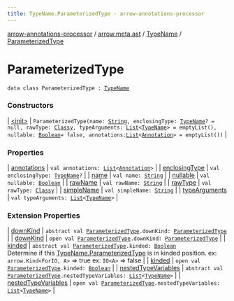 ```yaml
---
title: TypeName.ParameterizedType - arrow-annotations-processor
---
```


[arrow-annotations-processor](../../../index.html) / [arrow.meta.ast](../../index.html) / [TypeName](../index.html) / [ParameterizedType](./index.html)

# ParameterizedType

`data class ParameterizedType : `[`TypeName`](../index.html)

### Constructors

| [&lt;init&gt;](-init-.html) | `ParameterizedType(name: `[`String`](https://kotlinlang.org/api/latest/jvm/stdlib/kotlin/-string/index.html)`, enclosingType: `[`TypeName`](../index.html)`? = null, rawType: `[`Classy`](../-classy/index.html)`, typeArguments: `[`List`](https://kotlinlang.org/api/latest/jvm/stdlib/kotlin.collections/-list/index.html)`<`[`TypeName`](../index.html)`> = emptyList(), nullable: `[`Boolean`](https://kotlinlang.org/api/latest/jvm/stdlib/kotlin/-boolean/index.html)` = false, annotations: `[`List`](https://kotlinlang.org/api/latest/jvm/stdlib/kotlin.collections/-list/index.html)`<`[`Annotation`](../../-annotation/index.html)`> = emptyList())` |

### Properties

| [annotations](annotations.html) | `val annotations: `[`List`](https://kotlinlang.org/api/latest/jvm/stdlib/kotlin.collections/-list/index.html)`<`[`Annotation`](../../-annotation/index.html)`>` |
| [enclosingType](enclosing-type.html) | `val enclosingType: `[`TypeName`](../index.html)`?` |
| [name](name.html) | `val name: `[`String`](https://kotlinlang.org/api/latest/jvm/stdlib/kotlin/-string/index.html) |
| [nullable](nullable.html) | `val nullable: `[`Boolean`](https://kotlinlang.org/api/latest/jvm/stdlib/kotlin/-boolean/index.html) |
| [rawName](raw-name.html) | `val rawName: `[`String`](https://kotlinlang.org/api/latest/jvm/stdlib/kotlin/-string/index.html) |
| [rawType](raw-type.html) | `val rawType: `[`Classy`](../-classy/index.html) |
| [simpleName](simple-name.html) | `val simpleName: `[`String`](https://kotlinlang.org/api/latest/jvm/stdlib/kotlin/-string/index.html) |
| [typeArguments](type-arguments.html) | `val typeArguments: `[`List`](https://kotlinlang.org/api/latest/jvm/stdlib/kotlin.collections/-list/index.html)`<`[`TypeName`](../index.html)`>` |

### Extension Properties

| [downKind](../../../arrow.meta.encoder/-meta-api/down-kind.html) | `abstract val `[`ParameterizedType`](./index.html)`.downKind: `[`ParameterizedType`](./index.html) |
| [downKind](../../../arrow.meta.encoder.jvm/-jvm-meta-api/down-kind.html) | `open val `[`ParameterizedType`](./index.html)`.downKind: `[`ParameterizedType`](./index.html) |
| [kinded](../../../arrow.meta.encoder/-meta-api/kinded.html) | `abstract val `[`ParameterizedType`](./index.html)`.kinded: `[`Boolean`](https://kotlinlang.org/api/latest/jvm/stdlib/kotlin/-boolean/index.html)<br>Determine if this [TypeName.ParameterizedType](./index.html) is in kinded position. ex: `arrow.Kind<ForIO, A>` =&gt; true ex: `IO<A>` =&gt; false |
| [kinded](../../../arrow.meta.encoder.jvm/-jvm-meta-api/kinded.html) | `open val `[`ParameterizedType`](./index.html)`.kinded: `[`Boolean`](https://kotlinlang.org/api/latest/jvm/stdlib/kotlin/-boolean/index.html) |
| [nestedTypeVariables](../../../arrow.meta.encoder/-meta-api/nested-type-variables.html) | `abstract val `[`ParameterizedType`](./index.html)`.nestedTypeVariables: `[`List`](https://kotlinlang.org/api/latest/jvm/stdlib/kotlin.collections/-list/index.html)`<`[`TypeName`](../index.html)`>` |
| [nestedTypeVariables](../../../arrow.meta.encoder.jvm/-jvm-meta-api/nested-type-variables.html) | `open val `[`ParameterizedType`](./index.html)`.nestedTypeVariables: `[`List`](https://kotlinlang.org/api/latest/jvm/stdlib/kotlin.collections/-list/index.html)`<`[`TypeName`](../index.html)`>` |


